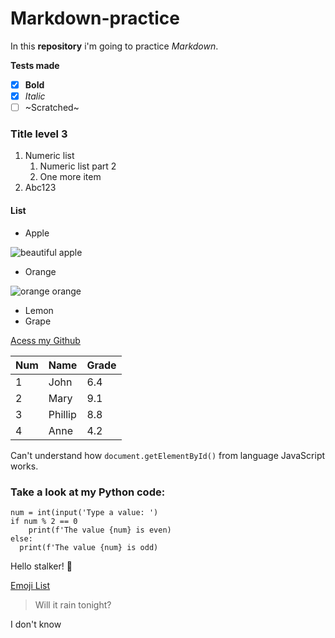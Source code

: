 # Markdown-practice
In this **repository** i'm going to practice _Markdown_.

**Tests made**
- [x] **Bold**
- [x] _Italic_
- [ ] ~Scratched~

### Title level 3
1. Numeric list
   1. Numeric list part 2
   2. One more item
2. Abc123

#### List
* Apple

![beautiful apple](https://user-images.githubusercontent.com/78444596/110652453-270cdb00-819b-11eb-8948-e87649b37d65.jpg)
* Orange

![orange orange](https://user-images.githubusercontent.com/78444596/110652812-7a7f2900-819b-11eb-9217-729dcbbcf80f.jpg)
* Lemon
* Grape

[Acess my Github](https://github.com/raulgranja)

Num | Name | Grade
---|---|---
1 | John | 6.4
2 | Mary | 9.1
3 | Phillip | 8.8
4 | Anne | 4.2

Can't understand how `document.getElementById()` from language JavaScript works.

### Take a look at my Python code:
```
num = int(input('Type a value: ')
if num % 2 == 0
    print(f'The value {num} is even)
else:
  print(f'The value {num} is odd)
```

Hello stalker! 🖖

[Emoji List](https://github.com/ikatyang/emoji-cheat-sheet)

> Will it rain tonight?

I don't know
